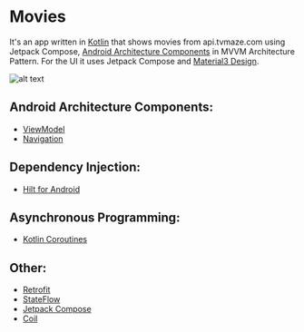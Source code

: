 # Movies
It's an app written in [Kotlin][1] that shows movies from api.tvmaze.com using Jetpack Compose, [Android Architecture Components][2] in MVVM Architecture Pattern. For the UI it uses Jetpack Compose and [Material3 Design][11].

![alt text](https://i.ibb.co/rvDLcDs/Artboard-1.png)

## Android Architecture Components:
* [ViewModel][4]
* [Navigation][8]

## Dependency Injection:
* [Hilt for Android][5]

## Asynchronous Programming:
* [Kotlin Coroutines][6]

## Other:
* [Retrofit][9]
* [StateFlow][3]
* [Jetpack Compose][7]
* [Coil][10]

[1]: https://kotlinlang.org/
[2]: https://developer.android.com/topic/libraries/architecture
[3]: https://developer.android.com/kotlin/flow/stateflow-and-sharedflow
[4]: https://developer.android.com/topic/libraries/architecture/viewmodel
[5]: https://developer.android.com/training/dependency-injection/hilt-android
[6]: https://kotlinlang.org/docs/coroutines-overview.html
[7]: https://developer.android.com/jetpack/compose
[8]: https://developer.android.com/guide/navigation
[9]: https://square.github.io/retrofit/
[10]: https://coil-kt.github.io/coil/compose/
[11]: https://m3.material.io/
